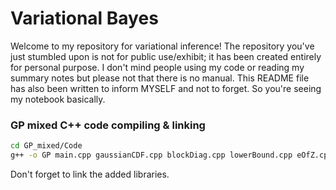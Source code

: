 # Variational Bayes

Welcome to my repository for variational inference! The repository you've just stumbled upon is not for public use/exhibit; it has been created entirely for personal purpose. I don't mind people using my code or reading my summary notes but please not that there is no manual. This README file has also been written to inform MYSELF and not to forget. So you're seeing my notebook basically.

### GP mixed C++ code compiling & linking
```bash
cd GP_mixed/Code
g++ -o GP main.cpp gaussianCDF.cpp blockDiag.cpp lowerBound.cpp eOfZ.cpp eOfZTZ.cpp logH.cpp sparseGPVBProbit.cpp -llapack -lblas -larmadillolarmadillo
```
Don't forget to link the added libraries.